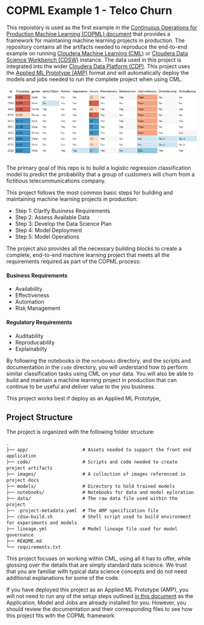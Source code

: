 # COPML Example 1 - Telco Churn
This repoistory is used as the first example in the [Continuous Operations for Production Machine Learning (COPML) document](https://linktothis.com) that provides a framework for maintaning machine learning projects in production. The repository contains all the artifacts needed to reproduce the end-to-end example on running [Cloudera Machine Learning (CML)](https://docs.cloudera.com/machine-learning/cloud/index.html) or [Cloudera Data Science Workbench (CDSW)](https://docs.cloudera.com/cdsw/1.9.1/index.html) instance. The data used in this project is integrated into the wider [Cloudera Data Platform (CDP)](https://www.cloudera.com/products/cloudera-data-platform.html). This project uses the [Applied ML Prototype (AMP)](https://docs.cloudera.com/machine-learning/cloud/applied-ml-prototypes/topics/ml-amps-overview.html) format and will automatically deploy the models and jobs needed to run the complete project when using CML.

![table_view](images/table_view.png)

The primary goal of this repo is to build a logistic regression classification model to predict the probability that a group of customers will churn from a fictitious telecommunications company. 

This project follows the most common basic steps for building and maintaining machine learning projects in production:
* Step 1: Clarify Business Requirements
* Step 2: Assess Available Data
* Step 3: Develop the Data Science Plan
* Step 4: Model Deployment
* Step 5: Model Operations

The project also provides all the necessary building blocks to create a complete, end-to-end machine learning project that meets all the requirements required as part of the COPML process:

#### Business Requirements
* Availability
* Effectiveness
* Automation
* Risk Management

#### Regulatory Requirements
* Auditability
* Reproducability
* Explainabilty

By following the notebooks in the `notebooks` directory, and the scripts and documentation in the `code` directory, you will understand how to perform similar classification tasks using CML on your data. You will also be able to build and maintain a machine learning project in production that can continue to be useful and deliver value to the you business. 

This project works best if deploy as an Applied ML Prototype, 

## Project Structure

The project is organized with the following folder structure:

```
.
├── app/                    # Assets needed to support the front end application
├── code/                   # Scripts and code needed to create project artifacts
├── images/                 # A collection of images referenced in project docs
├── models/                 # Directory to hold trained models
├── notebooks/              # Notebooks for data and model eploration
├── data/                   # The raw data file used within the project
├── .project-metadata.yaml  # The AMP specification file
├── cdsw-build.sh           # Shell script used to build environment for experiments and models
├── lineage.yml             # Model lineage file used for model governance
├── README.md
└── requirements.txt
```

This project focuses on working within CML, using all it has to offer, while glossing over the details that are simply standard data science. We trust that you are familiar with typical data science concepts and do not need additional explanations for some of the code.

If you have deployed this project as an Applied ML Prototype (AMP), you will not need to run any of the setup steps outlined [in this document](code/README.md) as the Application, Model and Jobs are already installed for you. However, you should  review the documentation and their corresponding files to see how this project fits with the COPML framework.